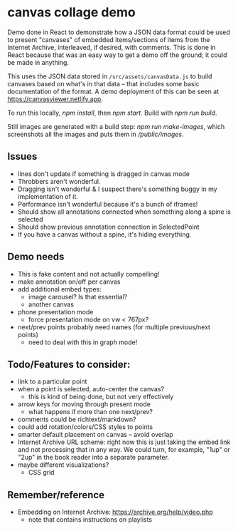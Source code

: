 # canvas collage demo

Demo done in React to demonstrate how a JSON data format could be used to present "canvases" of embedded items/sections of items from the Internet Archive, interleaved, if desired, with comments. This is done in React because that was an easy way to get a demo off the ground; it could be made in anything.

This uses the JSON data stored in `/src/assets/canvasData.js` to build canvases based on what's in that data – that includes some basic documentation of the format. A demo deployment of this can be seen at https://canvasviewer.netlify.app.

To run this locally, _npm install_, then _npm start_. Build with _npm run build_.

Still images are generated with a build step: _npm run make-images_, which screenshots all the images and puts them in _/public/images_.

## Issues

 - lines don't update if something is dragged in canvas mode
 - Throbbers aren't wonderful.
 - Dragging isn't wonderful & I suspect there's something buggy in my implementation of it.
 - Performance isn't wonderful because it's a bunch of iframes! 
 - Should show all annotations connected when something along a spine is selected
 - Should show previous annotation connection in SelectedPoint
 - If you have a canvas without a spine, it's hiding everything.

## Demo needs

 - This is fake content and not actually compelling! 
 - make annotation on/off per canvas
 - add additional embed types:
   - image carousel? Is that essential?
   - another canvas
 - phone presentation mode
   - force presentation mode on vw < 767px?
 - next/prev points probably need names (for multiple previous/next points) 
   - need to deal with this in graph mode!

## Todo/Features to consider:

 - link to a particular point
 - when a point is selected, auto-center the canvas?
   - this is kind of being done, but not very effectively
 - arrow keys for moving through present mode
   - what happens if more than one next/prev?
 - comments could be richtext/markdown?
 - could add rotation/colors/CSS styles to points
 - smarter default placement on canvas – avoid overlap
 - Internet Archive URL scheme: right now this is just taking the embed link and not processing that in any way. We could turn, for example, "1up" or "2up" in the book reader into a separate parameter.
 - maybe different visualizations?
   - CSS grid

## Remember/reference

 - Embedding on Internet Archive: https://archive.org/help/video.php
   - note that contains instructions on playlists 